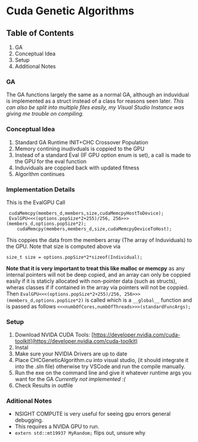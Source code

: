 # Cuda Genetic Algorithms
## Table of Contents
1. GA
2. Conceptual Idea
3. Setup
4. Additional Notes

### GA
The GA functions largely the same as a normal GA, although an induvidual is implemented as a struct instead of a class for reasons seen later.
*This can also be split into multiple files easily, my Visual Studio Instance was giving me trouble on compiling.*

### Conceptual Idea
1. Standard GA Runtime INIT+CHC Crossover Population
2. Memory contining inudivduals is coppied to the GPU
3. Instead of a standard Eval (IF GPU option enum is set), a call is made to the GPU for the eval function
4. Induviduals are coppied back with updated fitness
5. Algorithm continues

### Implementation Details
This is the EvalGPU Call
```
 cudaMemcpy(members_d,members,size,cudaMemcpyHostToDevice);
 EvalGPU<<<(options.popSize*2+255)/256, 256>>>(members_d,options.popSize*2);
	cudaMemcpy(members,members_d,size,cudaMemcpyDeviceToHost);
```
This coppies the data from the members array (The array of Induviduals) to the GPU. Note that size is computed above via
```
size_t size = options.popSize*2*sizeof(Individual);
```
**Note that it is very important to treat this like malloc or memcpy** as any internal pointers will not be deep copied, and an array can only be coppied easily if it is staticly allocated with non-pointer data (such as structs), wheras classes if if contained in the array via pointers will not be coppied.
Then ```EvalGPU<<<(options.popSize*2+255)/256, 256>>>(members_d,options.popSize*2)``` is called which is a ```__global__``` function and is passed as follows ```<<<numbOfCores,numbOfThreads>>>(standardFuncArgs);```

### Setup
1. Download NVIDA CUDA Tools: [https://developer.nvidia.com/cuda-toolkit](https://developer.nvidia.com/cuda-toolkit)
2. Instal
3. Make sure your NVIDIA Drivers are up to date
4. Place CHCGeneticAlgorithm.cu into visual studio, (it should integrate it into the .sln file) otherwise try VSCode and run the compile manually.
5. Run the exe on the command line and give it whatever runtime args you want for the GA *Currently not implemented :(*
6. Check Results in outfile 

### Aditional Notes
- NSIGHT COMPUTE is very useful for seeing gpu errors general debugging.
- This requires a NVIDA GPU to run.
- ```extern std::mt19937 MyRandom;``` flips out, unsure why
